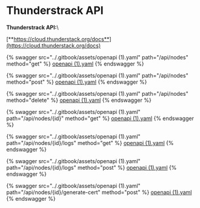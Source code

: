 # Thunderstrack  API

**Thunderstrack  API:**\


[**https://cloud.thunderstack.org/docs**](https://cloud.thunderstack.org/docs)

{% swagger src="../.gitbook/assets/openapi (1).yaml" path="/api/nodes" method="get" %}
[openapi (1).yaml](<../.gitbook/assets/openapi (1).yaml>)
{% endswagger %}

{% swagger src="../.gitbook/assets/openapi (1).yaml" path="/api/nodes" method="post" %}
[openapi (1).yaml](<../.gitbook/assets/openapi (1).yaml>)
{% endswagger %}

{% swagger src="../.gitbook/assets/openapi (1).yaml" path="/api/nodes" method="delete" %}
[openapi (1).yaml](<../.gitbook/assets/openapi (1).yaml>)
{% endswagger %}

{% swagger src="../.gitbook/assets/openapi (1).yaml" path="/api/nodes/{id}" method="get" %}
[openapi (1).yaml](<../.gitbook/assets/openapi (1).yaml>)
{% endswagger %}

{% swagger src="../.gitbook/assets/openapi (1).yaml" path="/api/nodes/{id}/logs" method="get" %}
[openapi (1).yaml](<../.gitbook/assets/openapi (1).yaml>)
{% endswagger %}

{% swagger src="../.gitbook/assets/openapi (1).yaml" path="/api/nodes/{id}/logs" method="post" %}
[openapi (1).yaml](<../.gitbook/assets/openapi (1).yaml>)
{% endswagger %}

{% swagger src="../.gitbook/assets/openapi (1).yaml" path="/api/nodes/{id}/generate-cert" method="post" %}
[openapi (1).yaml](<../.gitbook/assets/openapi (1).yaml>)
{% endswagger %}

